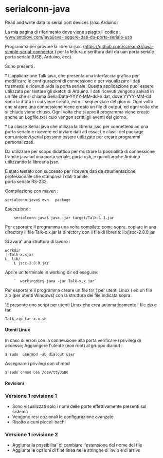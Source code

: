# serialconn-java
Read and write data to serial port devices (also  Arduino)

La mia pagina di riferimento dove viene spiagto il codice :
  www.antoiovi.com/java/java-leggere-dati-da-porta-seriale-usb

 Programma per provare la libreria jscc (https://github.com/scream3r/java-simple-serial-connector ) per la lettura  e scrittura dati da uan porta seriale porta seriale (USB, Arduino, ecc).
 
 Sono presenti : 
    
  ° L'applicazione Talk.java, che presenta una interfaccia grafica per modificare 
  	le configurazioni di connessione e per visualizzare i dati trasmessi e ricevuti a/da 
  	la porta seriale. Questa applicazione puo` essere utilizzata per testare gli sketch di Arduino.
  	I dati ricevuti vengono salvati in un file che si chiama SerialData-YYYY-MM-dd-n.dat, dove YYYY-MM-dd
  	 sono  la dtata in cui viene creato, ed n il sequenziale del giorno.  Ogni volta che si apre una connessione 
  	 viene creato un file di output, ed ogni volta che si chiude viene chiuso. 
  	 Ogni volta che si apre il programma viene creato anche un Logfile.txt i cuio vengon scritti gli eventi del
  	  giorno.
 
  
 ° La classe Serial.java che utilizza la libreria jssc per connettersi ad una porta seriale e ricevere ed 
 		 inviare  dati ad essa; Le classi del package com.antoiovi.serial possono essere utilizzate per  creare 
 		 programmi personalizzati.
 
 
 
 Da utilizzare per scopo didattico per mostrare la possibilità di connessione tramite java ad una 
 porta seriale, porta usb, e quindi anche Arduino utilizzando la librearia jssc.
 
 E stato testato con successo per ricevere dati da strumentazione professionale che stampava i dati tramite  
 porta seriale RS-232.
  
 
 Compilazione con maven   : 
 		
	serialconn-java$ mvn   package 
 		
 Esecuzione :
		
		
		serialconn-java$ java -jar target/Talk-1.1.jar 	

Per esporatre il programma una volta compilato come sopra, copiare in una directory il file Talk-x.x.jar la directory con il file di libreria: lib/jscc-2.8.0.jar

Si avara' una struttura di lavoro :

	workdir
	|-Talk-x.xjar
	L_ lib/
		L jscc-2.8.0.jar
				
Aprire un terminale in working dir ed eseguire:

 		`  workingdir$ java -jar Talk-x.x.jar`
			

Per esportare il programma creare un file tar ( per utenti Linux ) ed un file zip (per utenti Windows)
con la struttura dei file indicata sopra .


'E presente uno script per utenti Linux che crea automaticamente i file zip e tar.

	Talk_zip_tar-x.x.sh


#### Utenti Linux
  
 
 In caso di errori con la connessione alla porta verificare i privilegi di accesso;
 Aggiungere l'utente (non root)  al gruppo dialout :
	
	$ sudo  usermod -aG dialout user

  Assegnare i privilegi con chmod 
			
	$ sudo chmod 666 /dev/ttyUSB0
 
#### Revisioni

### Versione 1 revisione 1
 	
 
 * Sono visualizzati solo i nomi delle porte effettivamente presenti sul sistema
 * Vengono resi opzionali le configurazione avanzate
 * Risolto alcuni piccoli bachi
 
### Versione 1 revisione 2

 * Aggiunta la possibilita' di cambiare l'estensione del nome del file
 * Aggiunte le opzioni di fine linea nelle stringhe di invio e di arrivo
 
 

